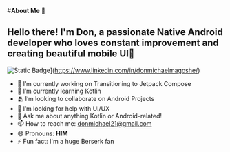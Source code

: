 #**About Me** 🧌
## Hello there! I'm Don, a passionate Native Android developer who loves constant improvement and creating beautiful mobile UI👋
![Static Badge](https://img.shields.io/badge/Don_Michael_Magoshe-blue?style=flat-square&logo=Linkedin&logoColor=white&link=https://www.linkedin.com/in/donmichaelmagoshe/)](https://www.linkedin.com/in/donmichaelmagoshe/)



- 💼 I’m currently working on Transitioning to Jetpack Compose
- 🌱 I’m currently learning Kotlin
- 🫂 I’m looking to collaborate on Android Projects
- 🤔 I’m looking for help with UI/UX
- 💬 Ask me about anything Kotlin or Android-related!
- 📫 How to reach me: donmichael21@gmail.com
- 😄 Pronouns: **HIM**
- ⚡ Fun fact: I'm a huge Berserk fan

